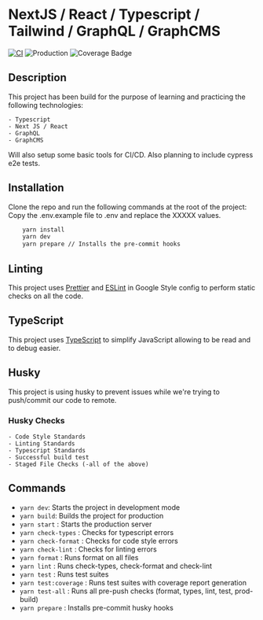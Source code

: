 # NextJS / React / Typescript / Tailwind / GraphQL / GraphCMS

[![CI](https://github.com/teofanis/next-ts-graphql-blog/actions/workflows/ci.yml/badge.svg)](https://github.com/teofanis/next-ts-graphql-blog/actions/workflows/ci.yml)
![Production](https://img.shields.io/github/deployments/teofanis/next-ts-graphql-blog/production?label=production&logo=vercel&logoColor=white)
![Coverage Badge](https://img.shields.io/endpoint?url=https://gist.githubusercontent.com/teofanis/5734448c5f2e10915c1d4e45ad04dd25/raw/next-ts-graphql-blog_test_coverage.json)

## Description

This project has been build for the purpose of learning and practicing the following technologies:

    - Typescript
    - Next JS / React
    - GraphQL
    - GraphCMS

Will also setup some basic tools for CI/CD.
Also planning to include cypress e2e tests.

## Installation

Clone the repo and run the following commands at the root of the project:
Copy the .env.example file to .env and replace the XXXXX values.

```bash
    yarn install
    yarn dev
    yarn prepare // Installs the pre-commit hooks
```

## Linting

This project uses [Prettier](https://prettier.io/) and [ESLint](https://eslint.org/) in Google Style config to perform static checks on all the code.

## TypeScript

This project uses [TypeScript](https://www.typescriptlang.org/) to simplify JavaScript allowing to be read and to debug easier.

## Husky

This project is using husky to prevent issues while we're trying to push/commit our code to remote.

### Husky Checks

    - Code Style Standards
    - Linting Standards
    - Typescript Standards
    - Successful build test
    - Staged File Checks (-all of the above)

## Commands

- `yarn dev`: Starts the project in development mode
- `yarn build`: Builds the project for production
- `yarn start` : Starts the production server
- `yarn check-types` : Checks for typescript errors
- `yarn check-format` : Checks for code style errors
- `yarn check-lint` : Checks for linting errors
- `yarn format` : Runs format on all files
- `yarn lint` : Runs check-types, check-format and check-lint
- `yarn test` : Runs test suites
- `yarn test:coverage` : Runs test suites with coverage report generation
- `yarn test-all` : Runs all pre-push checks (format, types, lint, test, prod-build)
- `yarn prepare` : Installs pre-commit husky hooks
